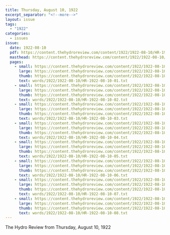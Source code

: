 ```yaml
---
title: Thursday, August 10, 1922
excerpt_separator: "<!--more-->"
layout: issue
tags:
  - "1922"
categories:
  - issues
issue:
  date: 1922-08-10
  pdf: https://content.thehydroreview.com/content/1922/1922-08-10/HR-1922-08-10.pdf
  masthead: https://content.thehydroreview.com/content/1922/1922-08-10/masthead/HR-1922-08-10.jpg
  pages:
    - small: https://content.thehydroreview.com/content/1922/1922-08-10/small/HR-1922-08-10-01.jpg
      large: https://content.thehydroreview.com/content/1922/1922-08-10/large/HR-1922-08-10-01.jpg
      thumb: https://content.thehydroreview.com/content/1922/1922-08-10/thumbnails/HR-1922-08-10-01.jpg
      text: words/1922/1922-08-10/HR-1922-08-10-01.txt
    - small: https://content.thehydroreview.com/content/1922/1922-08-10/small/HR-1922-08-10-02.jpg
      large: https://content.thehydroreview.com/content/1922/1922-08-10/large/HR-1922-08-10-02.jpg
      thumb: https://content.thehydroreview.com/content/1922/1922-08-10/thumbnails/HR-1922-08-10-02.jpg
      text: words/1922/1922-08-10/HR-1922-08-10-02.txt
    - small: https://content.thehydroreview.com/content/1922/1922-08-10/small/HR-1922-08-10-03.jpg
      large: https://content.thehydroreview.com/content/1922/1922-08-10/large/HR-1922-08-10-03.jpg
      thumb: https://content.thehydroreview.com/content/1922/1922-08-10/thumbnails/HR-1922-08-10-03.jpg
      text: words/1922/1922-08-10/HR-1922-08-10-03.txt
    - small: https://content.thehydroreview.com/content/1922/1922-08-10/small/HR-1922-08-10-04.jpg
      large: https://content.thehydroreview.com/content/1922/1922-08-10/large/HR-1922-08-10-04.jpg
      thumb: https://content.thehydroreview.com/content/1922/1922-08-10/thumbnails/HR-1922-08-10-04.jpg
      text: words/1922/1922-08-10/HR-1922-08-10-04.txt
    - small: https://content.thehydroreview.com/content/1922/1922-08-10/small/HR-1922-08-10-05.jpg
      large: https://content.thehydroreview.com/content/1922/1922-08-10/large/HR-1922-08-10-05.jpg
      thumb: https://content.thehydroreview.com/content/1922/1922-08-10/thumbnails/HR-1922-08-10-05.jpg
      text: words/1922/1922-08-10/HR-1922-08-10-05.txt
    - small: https://content.thehydroreview.com/content/1922/1922-08-10/small/HR-1922-08-10-06.jpg
      large: https://content.thehydroreview.com/content/1922/1922-08-10/large/HR-1922-08-10-06.jpg
      thumb: https://content.thehydroreview.com/content/1922/1922-08-10/thumbnails/HR-1922-08-10-06.jpg
      text: words/1922/1922-08-10/HR-1922-08-10-06.txt
    - small: https://content.thehydroreview.com/content/1922/1922-08-10/small/HR-1922-08-10-07.jpg
      large: https://content.thehydroreview.com/content/1922/1922-08-10/large/HR-1922-08-10-07.jpg
      thumb: https://content.thehydroreview.com/content/1922/1922-08-10/thumbnails/HR-1922-08-10-07.jpg
      text: words/1922/1922-08-10/HR-1922-08-10-07.txt
    - small: https://content.thehydroreview.com/content/1922/1922-08-10/small/HR-1922-08-10-08.jpg
      large: https://content.thehydroreview.com/content/1922/1922-08-10/large/HR-1922-08-10-08.jpg
      thumb: https://content.thehydroreview.com/content/1922/1922-08-10/thumbnails/HR-1922-08-10-08.jpg
      text: words/1922/1922-08-10/HR-1922-08-10-08.txt
---
```


The Hydro Review from Thursday, August 10, 1922

<!--more-->

